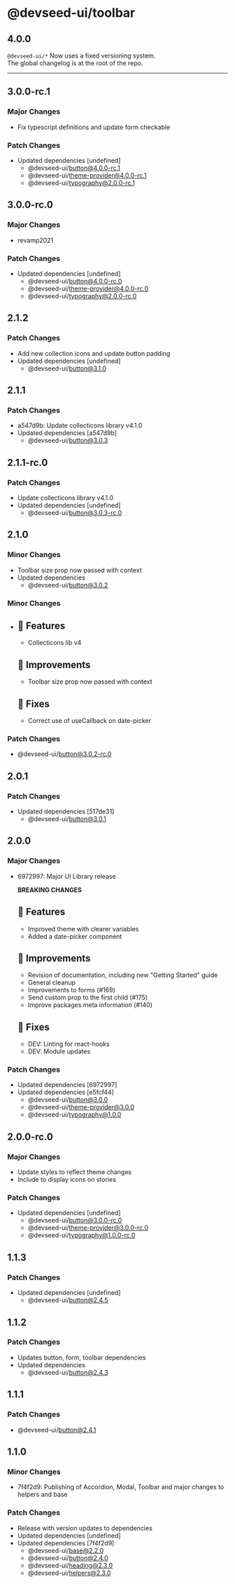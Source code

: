 # @devseed-ui/toolbar

## 4.0.0

`@devseed-ui/*` Now uses a fixed versioning system.  
The global changelog is at the root of the repo.

----

## 3.0.0-rc.1

### Major Changes

- Fix typescript definitions and update form checkable

### Patch Changes

- Updated dependencies [undefined]
  - @devseed-ui/button@4.0.0-rc.1
  - @devseed-ui/theme-provider@4.0.0-rc.1
  - @devseed-ui/typography@2.0.0-rc.1

## 3.0.0-rc.0

### Major Changes

- revamp2021

### Patch Changes

- Updated dependencies [undefined]
  - @devseed-ui/button@4.0.0-rc.0
  - @devseed-ui/theme-provider@4.0.0-rc.0
  - @devseed-ui/typography@2.0.0-rc.0

## 2.1.2

### Patch Changes

- Add new collection icons and update button padding
- Updated dependencies [undefined]
  - @devseed-ui/button@3.1.0

## 2.1.1

### Patch Changes

- a547d9b: Update collecticons library v4.1.0
- Updated dependencies [a547d9b]
  - @devseed-ui/button@3.0.3

## 2.1.1-rc.0

### Patch Changes

- Update collecticons library v4.1.0
- Updated dependencies [undefined]
  - @devseed-ui/button@3.0.3-rc.0

## 2.1.0

### Minor Changes

- Toolbar size prop now passed with context
- Updated dependencies
  - @devseed-ui/button@3.0.2

### Minor Changes

- ## 🎉 Features

  - Collecticons lib v4

  ## 🚀 Improvements

  - Toolbar size prop now passed with context

  ## 🐛 Fixes

  - Correct use of useCallback on date-picker

### Patch Changes

- @devseed-ui/button@3.0.2-rc.0

## 2.0.1

### Patch Changes

- Updated dependencies [517de31]
  - @devseed-ui/button@3.0.1

## 2.0.0

### Major Changes

- 6972997: Major UI Library release

  **BREAKING CHANGES**

  ## 🎉 Features

  - Improved theme with clearer variables
  - Added a date-picker component

  ## 🚀 Improvements

  - Revision of documentation, including new "Getting Started" guide
  - General cleanup
  - Improvements to forms (#169)
  - Send custom prop to the first child (#175)
  - Improve packages meta information (#140)

  ## 🐛 Fixes

  - DEV: Linting for react-hooks
  - DEV: Module updates

### Patch Changes

- Updated dependencies [6972997]
- Updated dependencies [e5fcf44]
  - @devseed-ui/button@3.0.0
  - @devseed-ui/theme-provider@3.0.0
  - @devseed-ui/typography@1.0.0

## 2.0.0-rc.0

### Major Changes

- Update styles to reflect theme changes
- Include <CollecticonsGlobalStyle /> to display icons on stories

### Patch Changes

- Updated dependencies [undefined]
  - @devseed-ui/button@3.0.0-rc.0
  - @devseed-ui/theme-provider@3.0.0-rc.0
  - @devseed-ui/typography@1.0.0-rc.0

## 1.1.3

### Patch Changes

- Updated dependencies [undefined]
  - @devseed-ui/button@2.4.5

## 1.1.2

### Patch Changes

- Updates button, form, toolbar dependencies
- Updated dependencies
  - @devseed-ui/button@2.4.3

## 1.1.1

### Patch Changes

- @devseed-ui/button@2.4.1

## 1.1.0

### Minor Changes

- 7f4f2d9: Publishing of Accordion, Modal, Toolbar and major changes to helpers and base

### Patch Changes

- Release with version updates to dependencies
- Updated dependencies [undefined]
- Updated dependencies [7f4f2d9]
  - @devseed-ui/base@2.2.0
  - @devseed-ui/button@2.4.0
  - @devseed-ui/heading@2.3.0
  - @devseed-ui/helpers@2.3.0
